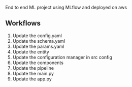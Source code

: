 End to end ML project using MLflow and deployed on aws

## Workflows
1. Update the config.yaml
2. Update the schema.yaml
3. Update the params.yaml
4. Update the entity
5. Update the configuration manager in src config
6. Update the components
7. Update the pipeline
8. Update the main.py
9. Update the app.py
